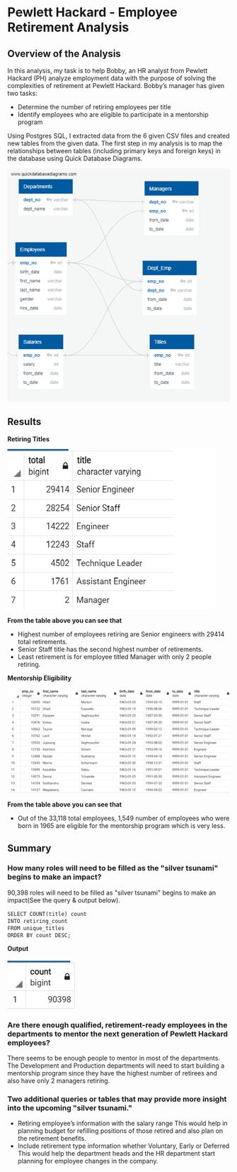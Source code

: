 # Pewlett Hackard - Employee Retirement Analysis
## Overview of the Analysis
In this analysis, my task is to help Bobby, an HR analyst from Pewlett Hackard (PH) analyze employment data with the purpose of solving the complexities of retirement at Pewlett Hackard. Bobby’s manager has given two tasks:

-	Determine the number of retiring employees per title
-	Identify employees who are eligible to participate in a mentorship program

Using Postgres SQL, I extracted data from the 6 given CSV files and created new tables from the given data. The first step in my analysis is to map the relationships between tables (including primary keys and foreign keys) in the database using Quick Database Diagrams.

![ EmployeeDB.png]( https://github.com/smj452/Pewlett-Hackard-Analysis/blob/main/Resources/EmployeeDB.png)

## Results

**Retiring Titles**

![ Retiring_titles.png]( https://github.com/smj452/Pewlett-Hackard-Analysis/blob/main/Resources/Retiring_titles.png)

**From the table above you can see that**

-	Highest number of employees retiring are Senior engineers with 29414 total retirements.
-	Senior Staff title has the second highest number of retirements.
-	Least retirement is for employee titled Manager with only 2 people retiring.


**Mentorship Eligibility**

![ Mentorship_eligibility.png]( https://github.com/smj452/Pewlett-Hackard-Analysis/blob/main/Resources/Mentorship_eligibility.png)

**From the table above you can see that**
-	Out of the 33,118 total employees, 1,549 number of employees who were born in 1965 are eligible for the mentorship program which is very less.

## Summary

### How many roles will need to be filled as the "silver tsunami" begins to make an impact?
90,398 roles will need to be filled as "silver tsunami" begins to make an impact(See the query & output below).
``` 
SELECT COUNT(title) count 
INTO retiring_count
FROM unique_titles
ORDER BY count DESC; 
```
**Output**

![ retiring_count.png]( https://github.com/smj452/Pewlett-Hackard-Analysis/blob/main/Resources/retiring_count.png)

### Are there enough qualified, retirement-ready employees in the departments to mentor the next generation of Pewlett Hackard employees?

There seems to be enough people to mentor in most of the departments. The Development and Production departments will need to start building a mentorship program since they have the highest number of retirees and also have only 2 managers retiring.

### Two additional queries or tables that may provide more insight into the upcoming "silver tsunami."

-	Retiring employee’s information with the salary range
This would help in planning budget for refilling positions of those retired and also plan on the retirement benefits.
-	Include retirement type information whether Voluntary, Early or Deferred
This would help the department heads and the HR department start planning for employee changes in the company.










